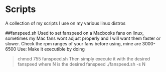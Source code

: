 # Scripts
A collection of my scripts I use on my various linux distros

##fanspeed.sh
Used to set fanspeed on a Macbooks fans on linux, sometimes my Mac fans wont adjust properly and I will want them faster or slower.
Check the rpm ranges of your fans before using, mine are 3000-6500
Use:
Make it executible by doing
>chmod 755 fanspeed.sh
Then simply execute it with the desired fanspeed where N is the desired fanspeed
>./fanspeed.sh -s N 
